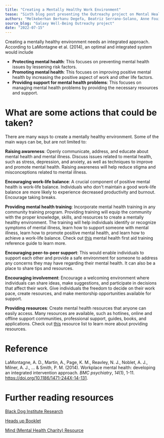 ```yaml
---
title: "Creating a Mentally Healthy Work Environment"
tease: "Sixth blog post presenting the Outreachy project on Mental Health"
authors: "Melkeberhan Berhanu Degefa, Beatriz Serrano-Solano, Anne Fouilloux"
source_blog: "Galaxy Well-Being Outreachy project"
date: "2022-07-15"
---
```


Creating a mentally healthy environment needs an integrated approach. According to LaMontagne et al. (2014), an optimal and integrated system would include 
* **Protecting mental health**: This focuses on preventing mental health issues by lessening risk factors.
* **Promoting mental health**: This focuses on improving positive mental health by increasing the positive aspect of work and other life factors.
* **Providing support for mental health problems**: This focuses on managing mental health problems by providing the necessary resources and support.

# What are some actions that could be taken?

There are many ways to create a mentally healthy environment. Some of the main ways can be, but are not limited to:

**Raising awareness**: Openly communicate, address, and educate about mental health and mental illness. Discuss issues related to mental health, such as stress, depression, and anxiety, as well as techniques to improve and promote mental health. Raising awareness will help reduce stigma and misconceptions related to mental illness.

**Encouraging work-life balance**: A crucial component of positive mental health is work-life balance. Individuals who don't maintain a good work-life balance are more likely to experience decreased productivity and burnout. Encourage taking breaks.

**Providing mental health training**: Incorporate mental health training in any community training program. Providing training will equip the community with the proper knowledge, skills, and resources to create a mentally healthy environment. The training will help individuals identify or recognize symptoms of mental illness, learn how to support someone with mental illness, learn how to promote positive mental health, and learn how to achieve a work-life balance. Check out [this](https://nabs.org/wp-content/uploads/2020/11/MHFA-Blended-PG-EN-secure-Sep-2020.pdf) mental health first aid training reference guide to learn more. 

**Encouraging peer-to-peer support**: This would enable individuals to support each other and provide a safe environment for someone to address any concerns they may have regarding their mental health. It can also be a place to share tips and resources. 

**Encouraging involvement**: Encourage a welcoming environment where individuals can share ideas, make suggestions, and participate in decisions that affect their work. Give individuals the freedom to decide on their work pace, create resources, and make mentorship opportunities available for support.

**Providing resources**: Create mental health resources that anyone can easily access. Many resources are available, such as hotlines, online and offline support communities, professional support, guides, books, and applications. Check out [this](https://www.napahq.org/wp-content/uploads/Talk-Space-Mental-Health-Resources.pdf) resource list to learn more about providing resources.

# Reference

LaMontagne, A. D., Martin, A., Page, K. M., Reavley, N. J., Noblet, A. J., Milner, A. J., ... & Smith, P. M. (2014). Workplace mental health: developing an integrated intervention approach. *BMC psychiatry*, *14*(1), 1-11. https://doi.org/10.1186/1471-244X-14-131.

# Further reading resources

[Black Dog Institute Research](http://www.blackdoginstitute.org.au/wp-content/uploads/2020/04/creating-mentally-healthy-workplaces.pdf)

[Heads up Booklet](https://www.headsup.org.au/docs/default-source/resources/bl1256-booklet---creating-a-mentally-healthy-workplace.pdf?sfvrsn=4)

[Mind (Mental Health Charity) Resource](https://www.mind.org.uk/media-a/4663/resource1_mentally_healthy_workplacesfinal_pdf.pdf)

